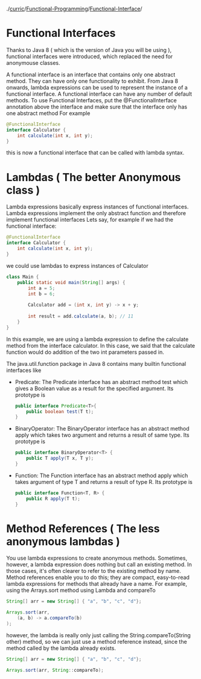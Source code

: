 ./[curric](/curric)/[Functional-Programming](/curric/func)/[Functional-Interface](/curric/func/funint)/
# Functional Interfaces
Thanks to Java 8 ( which is the version of Java you will be using ), functional interfaces were introduced, which replaced the need for anonymouse classes.

A functional interface is an interface that contains only one abstract method. They can have only one functionality to exhibit. From Java 8 onwards, lambda expressions can be used to represent the instance of a functional interface. A functional interface can have any number of default methods.
  To use Functional Interfaces, put the @FunctionalInterface annotation above the interface and make sure that the interface only has one abstract method
  For example
  ```java
  @FunctionalInterface
  interface Calculator {
      int calculate(int x, int y);
  }
  ```
  this is now a functional interface that can be called with lambda syntax.

# Lambdas ( The better Anonymous class )
Lambda expressions basically express instances of functional interfaces. Lambda expressions implement the only abstract function and therefore implement functional interfaces
  Lets say, for example if we had the functional interface:
  ```java
  @FunctionalInterface
  interface Calculator {
      int calculate(int x, int y);
  }
  ```
  we could use lambdas to express instances of Calculator
  ```java
  class Main {
      public static void main(String[] args) {
          int a = 5;
          int b = 6;
          
          Calculator add = (int x, int y) -> x + y;
          
          int result = add.calculate(a, b); // 11
      }
  }
  ```
  In this example, we are using a lambda expression to define the calculate method from the interface calculator. In this case, we said that the calculate function would do addition of the two int parameters passed in.
  
The java.util.function package in Java 8 contains many builtin functional interfaces like
- Predicate: The Predicate interface has an abstract method test which gives a Boolean value as a result for the specified argument. Its prototype is
  ```java
  public interface Predicate<T>{
      public boolean test(T t);
  }
  ```
- BinaryOperator: The BinaryOperator interface has an abstract method apply which takes two argument and returns a result of same type. Its prototype is
  ```java
  public interface BinaryOperator<T> {
      public T apply(T x, T y);
  }
  ```
- Function: The Function interface has an abstract method apply which takes argument of type T and returns a result of type R. Its prototype is
  ```java
  public interface Function<T, R> {
      public R apply(T t);
  }
  ```
# Method References ( The less anonymous lambdas )
You use lambda expressions to create anonymous methods. Sometimes, however, a lambda expression does nothing but call an existing method. In those cases, it's often clearer to refer to the existing method by name. Method references enable you to do this; they are compact, easy-to-read lambda expressions for methods that already have a name.
  For example, using the Arrays.sort method
  using Lambda and compareTo
  ```java
  String[] arr = new String[] { "a", "b", "c", "d"};
  
  Arrays.sort(arr,
      (a, b) -> a.compareTo(b)
  );
  ```
  however, the lambda is really only just calling the String.compareTo(String other) method, so we can just use a method reference instead, since the method called by the lambda already exists.
  ```java
  String[] arr = new String[] { "a", "b", "c", "d"};
  
  Arrays.sort(arr, String::compareTo);
  ```